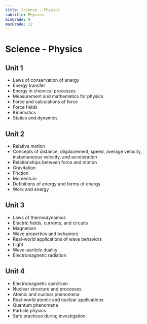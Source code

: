 ```yaml
---
title: Science - Physics
subtitle: Physics
minGrade: 9
maxGrade: 12
---
```

# Science - Physics


## Unit 1
* Laws of conservation of energy
* Energy transfer
* Energy in chemical processes
* Measurement and mathematics for physics
* Force and calculations of force
* Force fields
* Kinematics
* Statics and dynamics

## Unit 2
* Relative motion
* Concepts of distance, displacement, speed, average velocity, instantaneous  velocity, and acceleration
* Relationships between force and motion
* Gravitation
* Friction
* Momentum
* Definitions of energy and forms of energy
* Work and energy

## Unit 3
* Laws of thermodynamics
* Electric fields, currents, and circuits
* Magnetism
* Wave properties and behaviors
* Real-world applications of wave behaviors
* Light
* Wave-particle duality
* Electromagnetic radiation

## Unit 4
* Electromagnetic spectrum
* Nuclear structure and processes
* Atomic and nuclear phenomena
* Real-world atomic and nuclear applications
* Quantum phenomena
* Particle physics
* Safe practices during investigation